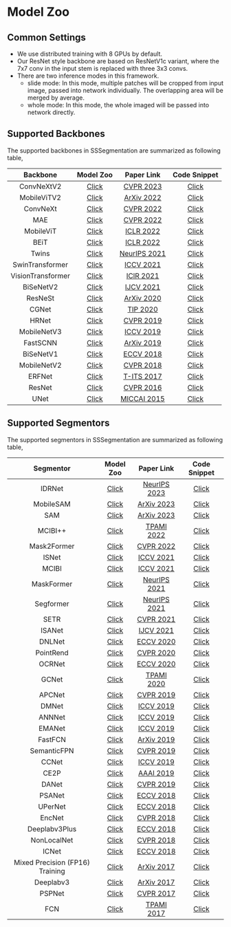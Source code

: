 # Model Zoo


## Common Settings

- We use distributed training with 8 GPUs by default.
- Our ResNet style backbone are based on ResNetV1c variant, where the 7x7 conv in the input stem is replaced with three 3x3 convs.
- There are two inference modes in this framework.
	- slide mode: In this mode, multiple patches will be cropped from input image, passed into network individually. The overlapping area will be merged by average.
	- whole mode: In this mode, the whole imaged will be passed into network directly.


## Supported Backbones

The supported backbones in SSSegmentation are summarized as following table,

| Backbone               | Model Zoo                                                                                               | Paper Link                                                    | Code Snippet                                                                                                        |
| :-:                    | :-:                                                                                                     | :-:                                                           | :-:                                                                                                                 |
| ConvNeXtV2             | [Click](https://github.com/SegmentationBLWX/sssegmentation/tree/main/docs/modelzoo/convnextv2)          | [CVPR 2023](https://arxiv.org/pdf/2301.00808.pdf)             | [Click](https://github.com/SegmentationBLWX/sssegmentation/tree/main/ssseg/modules/models/backbones/convnextv2.py)  |
| MobileViTV2            | [Click](https://github.com/SegmentationBLWX/sssegmentation/tree/main/docs/modelzoo/mobilevit)           | [ArXiv 2022](https://arxiv.org/pdf/2206.02680.pdf)            | [Click](https://github.com/SegmentationBLWX/sssegmentation/tree/main/ssseg/modules/models/backbones/mobilevit.py)   |
| ConvNeXt               | [Click](https://github.com/SegmentationBLWX/sssegmentation/tree/main/docs/modelzoo/convnext)            | [CVPR 2022](https://arxiv.org/pdf/2201.03545.pdf)             | [Click](https://github.com/SegmentationBLWX/sssegmentation/tree/main/ssseg/modules/models/backbones/convnext.py)    |
| MAE                    | [Click](https://github.com/SegmentationBLWX/sssegmentation/tree/main/docs/modelzoo/mae)                 | [CVPR 2022](https://arxiv.org/pdf/2111.06377.pdf)             | [Click](https://github.com/SegmentationBLWX/sssegmentation/tree/main/ssseg/modules/models/backbones/mae.py)         |
| MobileViT              | [Click](https://github.com/SegmentationBLWX/sssegmentation/tree/main/docs/modelzoo/mobilevit)           | [ICLR 2022](https://arxiv.org/pdf/2110.02178.pdf)             | [Click](https://github.com/SegmentationBLWX/sssegmentation/tree/main/ssseg/modules/models/backbones/mobilevit.py)   |
| BEiT                   | [Click](https://github.com/SegmentationBLWX/sssegmentation/tree/main/docs/modelzoo/beit)                | [ICLR 2022](https://arxiv.org/pdf/2106.08254.pdf)             | [Click](https://github.com/SegmentationBLWX/sssegmentation/tree/main/ssseg/modules/models/backbones/beit.py)        |
| Twins                  | [Click](https://github.com/SegmentationBLWX/sssegmentation/tree/main/docs/modelzoo/twins)               | [NeurIPS 2021](https://arxiv.org/pdf/2104.13840.pdf)          | [Click](https://github.com/SegmentationBLWX/sssegmentation/tree/main/ssseg/modules/models/backbones/twins.py)       |
| SwinTransformer        | [Click](https://github.com/SegmentationBLWX/sssegmentation/tree/main/docs/modelzoo/swin)                | [ICCV 2021](https://arxiv.org/pdf/2103.14030.pdf)             | [Click](https://github.com/SegmentationBLWX/sssegmentation/tree/main/ssseg/modules/models/backbones/swin.py)        |
| VisionTransformer      | [Click](https://github.com/SegmentationBLWX/sssegmentation/tree/main/docs/modelzoo/setr)                | [IClR 2021](https://arxiv.org/pdf/2010.11929.pdf)             | [Click](https://github.com/SegmentationBLWX/sssegmentation/tree/main/ssseg/modules/models/backbones/vit.py)         |
| BiSeNetV2              | [Click](https://github.com/SegmentationBLWX/sssegmentation/tree/main/docs/modelzoo/bisenetv2)           | [IJCV 2021](https://arxiv.org/pdf/2004.02147.pdf)             | [Click](https://github.com/SegmentationBLWX/sssegmentation/tree/main/ssseg/modules/models/backbones/bisenetv2.py)   |
| ResNeSt                | [Click](https://github.com/SegmentationBLWX/sssegmentation/tree/main/docs/modelzoo/resnest)             | [ArXiv 2020](https://arxiv.org/pdf/2004.08955.pdf)            | [Click](https://github.com/SegmentationBLWX/sssegmentation/tree/main/ssseg/modules/models/backbones/resnest.py)     |
| CGNet                  | [Click](https://github.com/SegmentationBLWX/sssegmentation/tree/main/docs/modelzoo/cgnet)               | [TIP 2020](https://arxiv.org/pdf/1811.08201.pdf)              | [Click](https://github.com/SegmentationBLWX/sssegmentation/tree/main/ssseg/modules/models/backbones/cgnet.py)       |
| HRNet                  | [Click](https://github.com/SegmentationBLWX/sssegmentation/tree/main/docs/modelzoo/ocrnet)              | [CVPR 2019](https://arxiv.org/pdf/1908.07919.pdf)             | [Click](https://github.com/SegmentationBLWX/sssegmentation/tree/main/ssseg/modules/models/backbones/hrnet.py)       |
| MobileNetV3            | [Click](https://github.com/SegmentationBLWX/sssegmentation/tree/main/docs/modelzoo/mobilenet)           | [ICCV 2019](https://arxiv.org/pdf/1905.02244.pdf)             | [Click](https://github.com/SegmentationBLWX/sssegmentation/tree/main/ssseg/modules/models/backbones/mobilenet.py)   |
| FastSCNN               | [Click](https://github.com/SegmentationBLWX/sssegmentation/tree/main/docs/modelzoo/fastscnn)            | [ArXiv 2019](https://arxiv.org/pdf/1902.04502.pdf)            | [Click](https://github.com/SegmentationBLWX/sssegmentation/tree/main/ssseg/modules/models/backbones/fastscnn.py)    |
| BiSeNetV1              | [Click](https://github.com/SegmentationBLWX/sssegmentation/tree/main/docs/modelzoo/bisenetv1)           | [ECCV 2018](https://arxiv.org/pdf/1808.00897.pdf)             | [Click](https://github.com/SegmentationBLWX/sssegmentation/tree/main/ssseg/modules/models/backbones/bisenetv1.py)   |
| MobileNetV2            | [Click](https://github.com/SegmentationBLWX/sssegmentation/tree/main/docs/modelzoo/mobilenet)           | [CVPR 2018](https://arxiv.org/pdf/1801.04381.pdf)             | [Click](https://github.com/SegmentationBLWX/sssegmentation/tree/main/ssseg/modules/models/backbones/mobilenet.py)   |
| ERFNet                 | [Click](https://github.com/SegmentationBLWX/sssegmentation/tree/main/docs/modelzoo/erfnet)              | [T-ITS 2017](https://ieeexplore.ieee.org/document/8063438)    | [Click](https://github.com/SegmentationBLWX/sssegmentation/tree/main/ssseg/modules/models/backbones/erfnet.py)      |
| ResNet                 | [Click](https://github.com/SegmentationBLWX/sssegmentation/tree/main/docs/modelzoo/fcn)                 | [CVPR 2016](https://arxiv.org/pdf/1512.03385.pdf)             | [Click](https://github.com/SegmentationBLWX/sssegmentation/tree/main/ssseg/modules/models/backbones/resnet.py)      |
| UNet                   | [Click](https://github.com/SegmentationBLWX/sssegmentation/tree/main/docs/modelzoo/unet)                | [MICCAI 2015](https://arxiv.org/pdf/1505.04597.pdf)           | [Click](https://github.com/SegmentationBLWX/sssegmentation/tree/main/ssseg/modules/models/backbones/unet.py)        |


## Supported Segmentors

The supported segmentors in SSSegmentation are summarized as following table,

| Segmentor                         | Model Zoo                                                                                               | Paper Link                                                                                                                                              | Code Snippet                                                                                                                           |
| :-:                               | :-:                                                                                                     | :-:                                                                                                                                                     | :-:                                                                                                                                    |
| IDRNet                            | [Click](https://github.com/SegmentationBLWX/sssegmentation/tree/main/docs/modelzoo/idrnet)              | [NeurIPS 2023](https://arxiv.org/pdf/2310.10755.pdf)                                                                                                    | [Click](https://github.com/SegmentationBLWX/sssegmentation/tree/main/ssseg/modules/models/segmentors/idrnet/idrnet.py)                 |
| MobileSAM                         | [Click](https://github.com/SegmentationBLWX/sssegmentation/tree/main/docs/modelzoo/mobilesam)           | [ArXiv 2023](https://arxiv.org/pdf/2306.14289.pdf)                                                                                                      | [Click](https://github.com/SegmentationBLWX/sssegmentation/tree/main/ssseg/modules/models/segmentors/mobilesam/mobilesam.py)           |
| SAM                               | [Click](https://github.com/SegmentationBLWX/sssegmentation/tree/main/docs/modelzoo/sam)                 | [ArXiv 2023](https://arxiv.org/pdf/2304.02643.pdf)                                                                                                      | [Click](https://github.com/SegmentationBLWX/sssegmentation/tree/main/ssseg/modules/models/segmentors/sam/sam.py)                       |
| MCIBI++                           | [Click](https://github.com/SegmentationBLWX/sssegmentation/tree/main/docs/modelzoo/mcibiplusplus)       | [TPAMI 2022](https://arxiv.org/pdf/2209.04471.pdf)                                                                                                      | [Click](https://github.com/SegmentationBLWX/sssegmentation/tree/main/ssseg/modules/models/segmentors/mcibiplusplus/mcibiplusplus.py)   |
| Mask2Former                       | [Click](https://github.com/SegmentationBLWX/sssegmentation/tree/main/docs/modelzoo/mask2former)         | [CVPR 2022](https://arxiv.org/pdf/2112.01527.pdf)                                                                                                       | [Click](https://github.com/SegmentationBLWX/sssegmentation/tree/main/ssseg/modules/models/segmentors/mask2former/mask2former.py)       |
| ISNet                             | [Click](https://github.com/SegmentationBLWX/sssegmentation/tree/main/docs/modelzoo/isnet)               | [ICCV 2021](https://arxiv.org/pdf/2108.12382.pdf)                                                                                                       | [Click](https://github.com/SegmentationBLWX/sssegmentation/tree/main/ssseg/modules/models/segmentors/isnet/isnet.py)                   |
| MCIBI                             | [Click](https://github.com/SegmentationBLWX/sssegmentation/tree/main/docs/modelzoo/mcibi)               | [ICCV 2021](https://arxiv.org/pdf/2108.11819.pdf)                                                                                                       | [Click](https://github.com/SegmentationBLWX/sssegmentation/tree/main/ssseg/modules/models/segmentors/mcibi/mcibi.py)                   |
| MaskFormer                        | [Click](https://github.com/SegmentationBLWX/sssegmentation/tree/main/docs/modelzoo/maskformer)          | [NeurIPS 2021](https://arxiv.org/pdf/2107.06278.pdf)                                                                                                    | [Click](https://github.com/SegmentationBLWX/sssegmentation/tree/main/ssseg/modules/models/segmentors/maskformer/maskformer.py)         |
| Segformer                         | [Click](https://github.com/SegmentationBLWX/sssegmentation/tree/main/docs/modelzoo/segformer)           | [NeurIPS 2021](https://arxiv.org/pdf/2105.15203.pdf)                                                                                                    | [Click](https://github.com/SegmentationBLWX/sssegmentation/tree/main/ssseg/modules/models/segmentors/segformer/segformer.py)           |
| SETR                              | [Click](https://github.com/SegmentationBLWX/sssegmentation/tree/main/docs/modelzoo/setr)                | [CVPR 2021](https://arxiv.org/pdf/2012.15840.pdf)                                                                                                       | [Click](https://github.com/SegmentationBLWX/sssegmentation/tree/main/ssseg/modules/models/segmentors/setr/setr.py)                     |
| ISANet                            | [Click](https://github.com/SegmentationBLWX/sssegmentation/tree/main/docs/modelzoo/isanet)              | [IJCV 2021](https://arxiv.org/pdf/1907.12273.pdf)                                                                                                       | [Click](https://github.com/SegmentationBLWX/sssegmentation/tree/main/ssseg/modules/models/segmentors/isanet/isanet.py)                 |
| DNLNet                            | [Click](https://github.com/SegmentationBLWX/sssegmentation/tree/main/docs/modelzoo/dnlnet)              | [ECCV 2020](https://arxiv.org/pdf/2006.06668.pdf)                                                                                                       | [Click](https://github.com/SegmentationBLWX/sssegmentation/tree/main/ssseg/modules/models/segmentors/dnlnet/dnlnet.py)                 |
| PointRend                         | [Click](https://github.com/SegmentationBLWX/sssegmentation/tree/main/docs/modelzoo/pointrend)           | [CVPR 2020](https://arxiv.org/pdf/1912.08193.pdf)                                                                                                       | [Click](https://github.com/SegmentationBLWX/sssegmentation/tree/main/ssseg/modules/models/segmentors/pointrend/pointrend.py)           |
| OCRNet                            | [Click](https://github.com/SegmentationBLWX/sssegmentation/tree/main/docs/modelzoo/ocrnet)              | [ECCV 2020](https://arxiv.org/pdf/1909.11065.pdf)                                                                                                       | [Click](https://github.com/SegmentationBLWX/sssegmentation/tree/main/ssseg/modules/models/segmentors/ocrnet/ocrnet.py)                 |
| GCNet                             | [Click](https://github.com/SegmentationBLWX/sssegmentation/tree/main/docs/modelzoo/gcnet)               | [TPAMI 2020](https://arxiv.org/pdf/1904.11492.pdf)                                                                                                      | [Click](https://github.com/SegmentationBLWX/sssegmentation/tree/main/ssseg/modules/models/segmentors/gcnet/gcnet.py)                   |
| APCNet                            | [Click](https://github.com/SegmentationBLWX/sssegmentation/tree/main/docs/modelzoo/apcnet)              | [CVPR 2019](https://openaccess.thecvf.com/content_CVPR_2019/papers/He_Adaptive_Pyramid_Context_Network_for_Semantic_Segmentation_CVPR_2019_paper.pdf)   | [Click](https://github.com/SegmentationBLWX/sssegmentation/tree/main/ssseg/modules/models/segmentors/apcnet/apcnet.py)                 |
| DMNet                             | [Click](https://github.com/SegmentationBLWX/sssegmentation/tree/main/docs/modelzoo/dmnet)               | [ICCV 2019](https://openaccess.thecvf.com/content_ICCV_2019/papers/He_Dynamic_Multi-Scale_Filters_for_Semantic_Segmentation_ICCV_2019_paper.pdf)        | [Click](https://github.com/SegmentationBLWX/sssegmentation/tree/main/ssseg/modules/models/segmentors/dmnet/dmnet.py)                   |
| ANNNet                            | [Click](https://github.com/SegmentationBLWX/sssegmentation/tree/main/docs/modelzoo/annnet)              | [ICCV 2019](https://arxiv.org/pdf/1908.07678.pdf)                                                                                                       | [Click](https://github.com/SegmentationBLWX/sssegmentation/tree/main/ssseg/modules/models/segmentors/annnet/annnet.py)                 |
| EMANet                            | [Click](https://github.com/SegmentationBLWX/sssegmentation/tree/main/docs/modelzoo/emanet)              | [ICCV 2019](https://arxiv.org/pdf/1907.13426.pdf)                                                                                                       | [Click](https://github.com/SegmentationBLWX/sssegmentation/tree/main/ssseg/modules/models/segmentors/emanet/emanet.py)                 |
| FastFCN                           | [Click](https://github.com/SegmentationBLWX/sssegmentation/tree/main/docs/modelzoo/fastfcn)             | [ArXiv 2019](https://arxiv.org/pdf/1903.11816.pdf)                                                                                                      | [Click](https://github.com/SegmentationBLWX/sssegmentation/tree/main/ssseg/modules/models/segmentors/fastfcn/fastfcn.py)               |
| SemanticFPN                       | [Click](https://github.com/SegmentationBLWX/sssegmentation/tree/main/docs/modelzoo/semanticfpn)         | [CVPR 2019](https://arxiv.org/pdf/1901.02446.pdf)                                                                                                       | [Click](https://github.com/SegmentationBLWX/sssegmentation/tree/main/ssseg/modules/models/segmentors/semanticfpn/semanticfpn.py)       |
| CCNet                             | [Click](https://github.com/SegmentationBLWX/sssegmentation/tree/main/docs/modelzoo/ccnet)               | [ICCV 2019](https://arxiv.org/pdf/1811.11721.pdf)                                                                                                       | [Click](https://github.com/SegmentationBLWX/sssegmentation/tree/main/ssseg/modules/models/segmentors/ccnet/ccnet.py)                   |
| CE2P                              | [Click](https://github.com/SegmentationBLWX/sssegmentation/tree/main/docs/modelzoo/ce2p)                | [AAAI 2019](https://arxiv.org/pdf/1809.05996.pdf)                                                                                                       | [Click](https://github.com/SegmentationBLWX/sssegmentation/tree/main/ssseg/modules/models/segmentors/ce2p/ce2p.py)                     |
| DANet                             | [Click](https://github.com/SegmentationBLWX/sssegmentation/tree/main/docs/modelzoo/danet)               | [CVPR 2019](https://arxiv.org/pdf/1809.02983.pdf)                                                                                                       | [Click](https://github.com/SegmentationBLWX/sssegmentation/tree/main/ssseg/modules/models/segmentors/danet/danet.py)                   |
| PSANet                            | [Click](https://github.com/SegmentationBLWX/sssegmentation/tree/main/docs/modelzoo/psanet)              | [ECCV 2018](https://openaccess.thecvf.com/content_ECCV_2018/papers/Hengshuang_Zhao_PSANet_Point-wise_Spatial_ECCV_2018_paper.pdf)                       | [Click](https://github.com/SegmentationBLWX/sssegmentation/tree/main/ssseg/modules/models/segmentors/psanet/psanet.py)                 |
| UPerNet                           | [Click](https://github.com/SegmentationBLWX/sssegmentation/tree/main/docs/modelzoo/upernet)             | [ECCV 2018](https://arxiv.org/pdf/1807.10221.pdf)                                                                                                       | [Click](https://github.com/SegmentationBLWX/sssegmentation/tree/main/ssseg/modules/models/segmentors/upernet/upernet.py)               |
| EncNet                            | [Click](https://github.com/SegmentationBLWX/sssegmentation/tree/main/docs/modelzoo/encnet)              | [CVPR 2018](https://arxiv.org/pdf/1803.08904.pdf)                                                                                                       | [Click](https://github.com/SegmentationBLWX/sssegmentation/tree/main/ssseg/modules/models/segmentors/encnet/encnet.py)                 |
| Deeplabv3Plus                     | [Click](https://github.com/SegmentationBLWX/sssegmentation/tree/main/docs/modelzoo/deeplabv3plus)       | [ECCV 2018](https://arxiv.org/pdf/1802.02611.pdf)                                                                                                       | [Click](https://github.com/SegmentationBLWX/sssegmentation/tree/main/ssseg/modules/models/segmentors/deeplabv3plus/deeplabv3plus.py)   |
| NonLocalNet                       | [Click](https://github.com/SegmentationBLWX/sssegmentation/tree/main/docs/modelzoo/nonlocalnet)         | [CVPR 2018](https://arxiv.org/pdf/1711.07971.pdf)                                                                                                       | [Click](https://github.com/SegmentationBLWX/sssegmentation/tree/main/ssseg/modules/models/segmentors/nonlocalnet/nonlocalnet.py)       |
| ICNet                             | [Click](https://github.com/SegmentationBLWX/sssegmentation/tree/main/docs/modelzoo/icnet)               | [ECCV 2018](https://arxiv.org/pdf/1704.08545.pdf)                                                                                                       | [Click](https://github.com/SegmentationBLWX/sssegmentation/tree/main/ssseg/modules/models/segmentors/icnet/icnet.py)                   |
| Mixed Precision (FP16) Training   | [Click](https://github.com/SegmentationBLWX/sssegmentation/tree/main/docs/modelzoo/fp16)                | [ArXiv 2017](https://arxiv.org/pdf/1710.03740.pdf)                                                                                                      | [Click](https://github.com/SegmentationBLWX/sssegmentation/tree/main/ssseg/train.py)                                                   |
| Deeplabv3                         | [Click](https://github.com/SegmentationBLWX/sssegmentation/tree/main/docs/modelzoo/deeplabv3)           | [ArXiv 2017](https://arxiv.org/pdf/1706.05587.pdf)                                                                                                      | [Click](https://github.com/SegmentationBLWX/sssegmentation/tree/main/ssseg/modules/models/segmentors/deeplabv3/deeplabv3.py)           |
| PSPNet                            | [Click](https://github.com/SegmentationBLWX/sssegmentation/tree/main/docs/modelzoo/pspnet)              | [CVPR 2017](https://arxiv.org/pdf/1612.01105.pdf)                                                                                                       | [Click](https://github.com/SegmentationBLWX/sssegmentation/tree/main/ssseg/modules/models/segmentors/pspnet/pspnet.py)                 |
| FCN                               | [Click](https://github.com/SegmentationBLWX/sssegmentation/tree/main/docs/modelzoo/fcn)                 | [TPAMI 2017](https://arxiv.org/pdf/1411.4038.pdf)                                                                                                       | [Click](https://github.com/SegmentationBLWX/sssegmentation/tree/main/ssseg/modules/models/segmentors/fcn/fcn.py)                       |